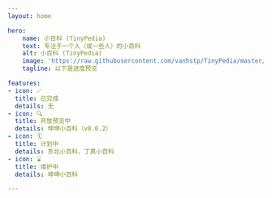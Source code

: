 ```yaml
---
layout: home

hero:
    name: 小百科 (TinyPedia)
    text: 专注于一个人（或一些人）的小百科
    alt: 小百科 (TinyPedia)
    image: 'https://raw.githubusercontent.com/vanhstp/TinyPedia/master/docs/.vitepress/public/TinyPedia1.png'
    tagline: 以下是进度预览

features:
- icon: ✅
  title: 已完成
  details: 无
- icon: 🔍
  title: 开放预览中
  details: 坤坤小百科（v0.0.2）
- icon: 🗓
  title: 计划中
  details: 东北小百科、丁真小百科
- icon: ⌛️
  title: 维护中
  details: 坤坤小百科

---
```

